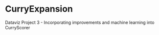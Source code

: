 # CurryExpansion
Dataviz Project 3 - Incorporating improvements and machine learning into CurryScorer
